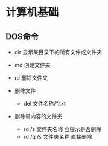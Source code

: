 # 计算机基础

## DOS命令

 - dir 显示某目录下的所有文件或文件夹
 - md 创建文件夹
 - rd 删除文件夹
 - 删除文件
    - del 文件名称/*.txt  
 
 - 删除带内容的文件夹
    - rd /s 文件夹名称 会提示是否删除
    - rd /q /s 文件夹名称 直接删除